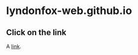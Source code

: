 # lyndonfox-web.github.io
## Click on the link 
A [link](https://lyndonfox-web.github.io/ "My Portfolio").

